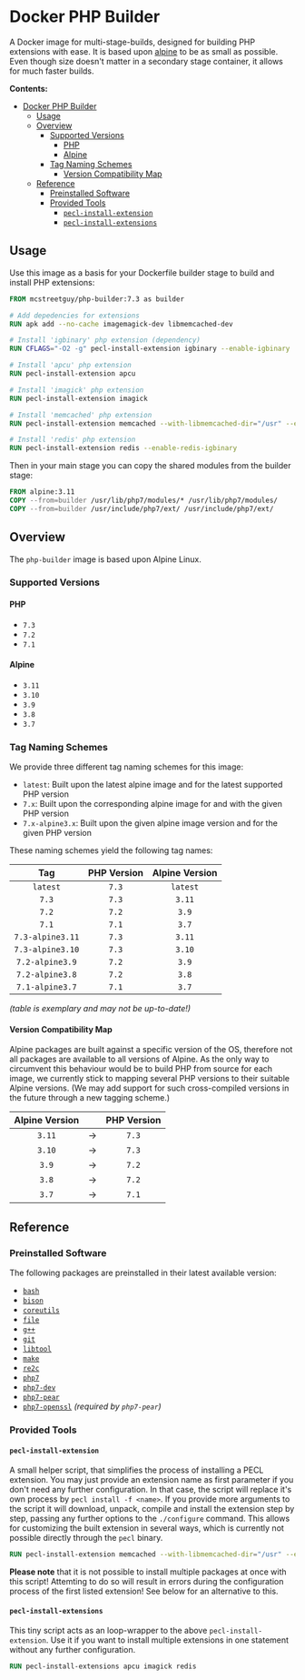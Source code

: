 # Docker PHP Builder

A Docker image for multi-stage-builds, designed for building PHP extensions with ease.
It is based upon [alpine](https://alpinelinux.org/) to be as small as possible.
Even though size doesn't matter in a secondary stage container, it allows for much faster builds.

**Contents:**

- [Docker PHP Builder](#docker-php-builder)
  - [Usage](#usage)
  - [Overview](#overview)
    - [Supported Versions](#supported-versions)
      - [PHP](#php)
      - [Alpine](#alpine)
    - [Tag Naming Schemes](#tag-naming-schemes)
      - [Version Compatibility Map](#version-compatibility-map)
  - [Reference](#reference)
    - [Preinstalled Software](#preinstalled-software)
    - [Provided Tools](#provided-tools)
      - [`pecl-install-extension`](#pecl-install-extension)
      - [`pecl-install-extensions`](#pecl-install-extensions)

## Usage

Use this image as a basis for your Dockerfile builder stage to build and install PHP extensions:

```Dockerfile
FROM mcstreetguy/php-builder:7.3 as builder

# Add depedencies for extensions
RUN apk add --no-cache imagemagick-dev libmemcached-dev

# Install 'igbinary' php extension (dependency)
RUN CFLAGS="-O2 -g" pecl-install-extension igbinary --enable-igbinary

# Install 'apcu' php extension
RUN pecl-install-extension apcu

# Install 'imagick' php extension
RUN pecl-install-extension imagick

# Install 'memcached' php extension
RUN pecl-install-extension memcached --with-libmemcached-dir="/usr" --enable-memcached-igbinary

# Install 'redis' php extension
RUN pecl-install-extension redis --enable-redis-igbinary

```

Then in your main stage you can copy the shared modules from the builder stage:

```Dockerfile
FROM alpine:3.11
COPY --from=builder /usr/lib/php7/modules/* /usr/lib/php7/modules/
COPY --from=builder /usr/include/php7/ext/ /usr/include/php7/ext/
```

## Overview

The `php-builder` image is based upon Alpine Linux.

### Supported Versions

#### PHP

- `7.3`
- `7.2`
- `7.1`

#### Alpine

- `3.11`
- `3.10`
- `3.9`
- `3.8`
- `3.7`

### Tag Naming Schemes

We provide three different tag naming schemes for this image:

- `latest`: Built upon the latest alpine image and for the latest supported PHP version
- `7.x`: Built upon the corresponding alpine image for and with the given PHP version
- `7.x-alpine3.x`: Built upon the given alpine image version and for the given PHP version

These naming schemes yield the following tag names:

| Tag | PHP Version | Alpine Version |
|:---:|:-----------:|:--------------:|
| `latest` | `7.3` | `latest` |
| `7.3` | `7.3` | `3.11` |
| `7.2` | `7.2` | `3.9` |
| `7.1` | `7.1` | `3.7` |
| `7.3-alpine3.11` | `7.3` | `3.11` |
| `7.3-alpine3.10` | `7.3` | `3.10` |
| `7.2-alpine3.9` | `7.2` | `3.9` |
| `7.2-alpine3.8` | `7.2` | `3.8` |
| `7.1-alpine3.7` | `7.1` | `3.7` |
_(table is exemplary and may not be up-to-date!)_

#### Version Compatibility Map

Alpine packages are built against a specific version of the OS, therefore not all packages are available to all versions of Alpine.
As the only way to circumvent this behaviour would be to build PHP from source for each image, we currently stick to mapping several PHP versions to their suitable Alpine versions.
(We may add support for such cross-compiled versions in the future through a new tagging scheme.)

| Alpine Version |  | PHP Version |
|:--------------:|--|:-----------:|
| `3.11` | -> | `7.3` |
| `3.10` | -> | `7.3` |
| `3.9` | -> | `7.2` |
| `3.8` | -> | `7.2` |
| `3.7` | -> | `7.1` |

## Reference

### Preinstalled Software

The following packages are preinstalled in their latest available version:

- [`bash`](https://pkgs.alpinelinux.org/package/edge/main/x86_64/bash)
- [`bison`](https://pkgs.alpinelinux.org/package/edge/main/x86_64/bison)
- [`coreutils`](https://pkgs.alpinelinux.org/package/edge/main/x86_64/coreutils)
- [`file`](https://pkgs.alpinelinux.org/package/edge/main/x86_64/file)
- [`g++`](https://pkgs.alpinelinux.org/package/edge/main/x86_64/g++)
- [`git`](https://pkgs.alpinelinux.org/package/edge/main/x86_64/git)
- [`libtool`](https://pkgs.alpinelinux.org/package/edge/main/x86_64/libtool)
- [`make`](https://pkgs.alpinelinux.org/package/edge/main/x86_64/make)
- [`re2c`](https://pkgs.alpinelinux.org/package/edge/main/x86_64/re2c)
- [`php7`](https://pkgs.alpinelinux.org/package/edge/community/x86_64/php7)
- [`php7-dev`](https://pkgs.alpinelinux.org/package/edge/community/x86_64/php7-dev)
- [`php7-pear`](https://pkgs.alpinelinux.org/package/edge/community/x86_64/php7-pear)
- [`php7-openssl`](https://pkgs.alpinelinux.org/package/edge/community/x86_64/php7-openssl) _(required by `php7-pear`)_

### Provided Tools

#### `pecl-install-extension`

A small helper script, that simplifies the process of installing a PECL extension.
You may just provide an extension name as first parameter if you don't need any further configuration.
In that case, the script will replace it's own process by `pecl install -f <name>`.
If you provide more arguments to the script it will download, unpack, compile and install the extension step by step, passing any further options to the `./configure` command.
This allows for customizing the built extension in several ways, which is currently not possible directly through the `pecl` binary.

```Dockerfile
RUN pecl-install-extension memcached --with-libmemcached-dir="/usr" --enable-memcached-igbinary
```

**Please note** that it is not possible to install multiple packages at once with this script! Attemting to do so will result in errors during the configuration process of the first listed extension! See below for an alternative to this.

#### `pecl-install-extensions`

This tiny script acts as an loop-wrapper to the above `pecl-install-extension`.
Use it if you want to install multiple extensions in one statement without any further configuration.

```Dockerfile
RUN pecl-install-extensions apcu imagick redis
```
